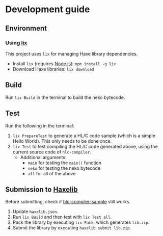 # Development guide

## Environment

### Using [lix](https://github.com/lix-pm/lix.client)

This project uses `lix` for managing Haxe library dependencies.

- Install `lix` (requires [Node.js](https://nodejs.org/ja/)): `npm install -g lix`
- Download Haxe libraries: `lix download`


## Build

Run `lix Build` in the terminal to build the neko bytecode.


## Test

Run the following in the terminal:

1. `lix PrepareTest` to generate a HL/C code sample (which is a simple Hello World). This only needs to be done once.
2. `lix Test` to test compiling the HL/C code generated above, using the current source code of `hlc-compiler`.
    - Additional arguments:
        - `main` for testing the `main()` function
        - `neko` for testing the neko bytecode
        - `all` for all of the above


## Submission to [Haxelib](https://lib.haxe.org/)

Before submitting, check if [hlc-compiler-sample](https://github.com/fal-works/hlc-compiler-sample) still works.

1. Update `haxelib.json`.
2. Run `lix Build` and then test with `lix Test all`.
3. Pack the library by executing `lix Pack`, which generates `lib.zip`.
4. Submit the library by executing `haxelib submit lib.zip`.

